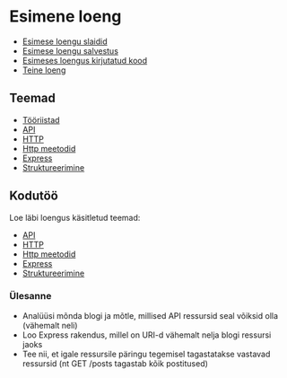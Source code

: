 # Esimene loeng

- [Esimese loengu slaidid](Slides.md)
- [Esimese loengu salvestus]()
- [Esimeses loengus kirjutatud kood]()
- [Teine loeng](../Lesson-02/README.md)

## Teemad

- [Tööriistad](../../../Subjects/Back-End-Frameworks/Topics/Tools/README.md)
- [API](../../../Subjects/Back-End-Frameworks/Topics/API/README.md)
- [HTTP](../../../Subjects/Back-End-Frameworks/Topics/HTTP/README.md)
- [Http meetodid](../../../Subjects/Back-End-Frameworks/Topics/HTTP-Methods/README.md)
- [Express](../../../Subjects/Back-End-Frameworks/Topics/Express/README.md)
- [Struktureerimine](../../../Subjects/Back-End-Frameworks/Topics/Structuring/README.md)

## Kodutöö

Loe läbi loengus käsitletud teemad:

- [API](../../../Subjects/Back-End-Frameworks/Topics/API/README.md)
- [HTTP](../../../Subjects/Back-End-Frameworks/Topics/HTTP/README.md)
- [Http meetodid](../../../Subjects/Back-End-Frameworks/Topics/HTTP-Methods/README.md)
- [Express](../../../Subjects/Back-End-Frameworks/Topics/Express/README.md)
- [Struktureerimine](../../../Subjects/Back-End-Frameworks/Topics/Structure/README.md)

### Ülesanne

- Analüüsi mõnda blogi ja mõtle, millised API ressursid seal võiksid olla (vähemalt neli)
- Loo Express rakendus, millel on URI-d vähemalt nelja blogi ressursi jaoks
- Tee nii, et igale ressursile päringu tegemisel tagastatakse vastavad ressursid (nt GET /posts tagastab kõik postitused)
